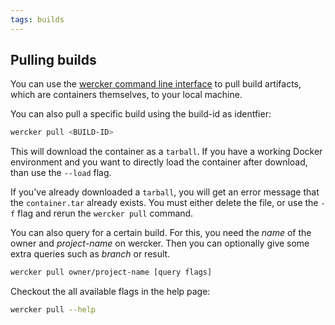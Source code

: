 ```yaml
---
tags: builds
---
```


## Pulling builds

You can use the [wercker command line interface](/docs/using-the-cli/commands.html) to pull build
artifacts, which are containers themselves, to your local machine.

You can also pull a specific build using the build-id as identfier:

```bash
wercker pull <BUILD-ID>
```

This will download the container as a `tarball`. If you have a working Docker environment and you want to directly load the container
after download, than use the `--load` flag.

If you've already downloaded a `tarball`, you will get an error message that the `container.tar` already exists. You must
either delete the file, or use the `-f` flag and rerun the `wercker pull` command.

You can also query for a certain build. For this, you need the *name*
of the owner and *project-name* on wercker. Then you can optionally give some
extra queries such as *branch* or result.

```sh
wercker pull owner/project-name [query flags]
```

Checkout the all available flags in the help page:

```sh
wercker pull --help
```

